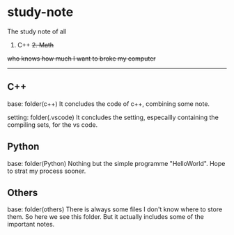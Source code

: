 # study-note

The study note of all

1. C++
~~2. Math~~

~~who knows how much I want to broke my computer~~

---

## C++

base: folder(c++)
It concludes the code of c++, combining some note.

setting: folder(.vscode)
It concludes the setting, especailly containing the compiling sets, for the vs code.

## Python

base: folder(Python)
Nothing but the simple programme "HelloWorld". Hope to strat my process sooner.

## Others

base: folder(others)
There is always some files I don't know where to store them. So here we see this folder. But it actually includes some of the important notes.
